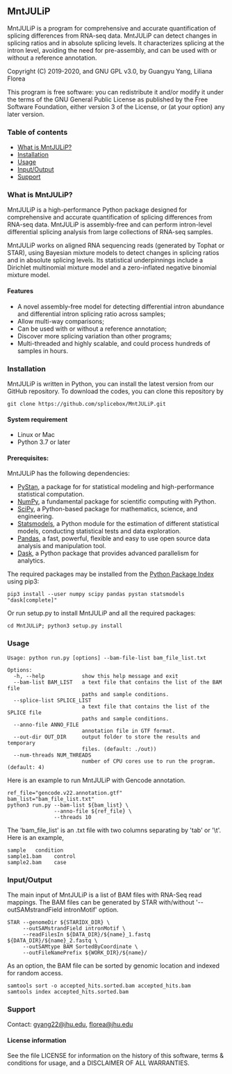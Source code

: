 ## MntJULiP ##

MntJULiP is a program for comprehensive and accurate quantification of splicing differences from RNA-seq data. MntJULiP can detect changes in splicing ratios and in absolute splicing levels. It characterizes splicing at the intron level, avoiding the need for pre-assembly, and can be used with or without a reference annotation.

Copyright (C) 2019-2020, and GNU GPL v3.0, by Guangyu Yang, Liliana Florea

This program is free software: you can redistribute it and/or modify it under the terms of the GNU General Public License as published by the Free Software Foundation, either version 3 of the License, or (at your option) any later version.  

### <a name="table-of-contents"></a> Table of contents
- [What is MntJULiP?](#what-is-mntjulip)
- [Installation](#installation)
- [Usage](#usage)
- [Input/Output](#inputoutput)
- [Support](#support)

### <a name="what-is-mntjulip"></a> What is MntJULiP?
MntJULiP is a high-performance Python package designed for comprehensive and accurate quantification of splicing differences from RNA-seq data. MntJULiP is assembly-free and can perform intron-level differential splicing analysis from large collections of RNA-seq samples.

MntJULiP works on aligned RNA sequencing reads (generated by Tophat or STAR), using Bayesian mixture models to detect changes in splicing ratios and in absolute splicing levels. Its statistical underpinnings include a Dirichlet multinomial mixture model and a zero-inflated negative binomial mixture model.

#### Features  
- A novel assembly-free model for detecting differential intron abundance and differential intron splicing ratio across samples;
- Allow multi-way comparisons;  
- Can be used with or without a reference annotation;  
- Discover more splicing variation than other programs;
- Multi-threaded and highly scalable, and could process hundreds of samples in hours.

### <a name="installation"></a> Installation
MntJULiP is written in Python, you can install the latest version from our GitHub repository. To download the codes, you can clone this repository by

```
git clone https://github.com/splicebox/MntJULiP.git
```

#### System requirement
* Linux or Mac  
* Python 3.7 or later

#### Prerequisites:
MntJULiP has the following dependencies:
* [PyStan](https://pystan.readthedocs.io/), a package for for statistical modeling and high-performance statistical computation.  
* [NumPy](https://numpy.org/), a fundamental package for scientific computing with Python.    
* [SciPy](https://www.scipy.org/), a Python-based package for mathematics, science, and engineering.  
* [Statsmodels](https://www.statsmodels.org/), a Python module for the estimation of different statistical models, conducting statistical tests and data exploration.  
* [Pandas](https://pandas.pydata.org/), a fast, powerful, flexible and easy to use open source data analysis and manipulation tool.  
* [Dask](https://dask.org/), a Python package that provides advanced parallelism for analytics.  

The required packages may be installed from the [Python Package Index](https://pypi.org/) using pip3:
```
pip3 install --user numpy scipy pandas pystan statsmodels "dask[complete]"
```

Or run setup.py to install MntJULiP and all the required packages:
```
cd MntJULiP; python3 setup.py install
```

### <a name="usage"></a> Usage
```
Usage: python run.py [options] --bam-file-list bam_file_list.txt

Options:
  -h, --help            show this help message and exit
  --bam-list BAM_LIST   a text file that contains the list of the BAM file
                        paths and sample conditions.
  --splice-list SPLICE_LIST
                        a text file that contains the list of the SPLICE file
                        paths and sample conditions.
  --anno-file ANNO_FILE
                        annotation file in GTF format.
  --out-dir OUT_DIR     output folder to store the results and temporary
                        files. (default: ./out))
  --num-threads NUM_THREADS
                        number of CPU cores use to run the program. (default: 4)
```

Here is an example to run MntJULiP with Gencode annotation.
```
ref_file="gencode.v22.annotation.gtf"
bam_list="bam_file_list.txt"
python3 run.py --bam-list ${bam_list} \
               --anno-file ${ref_file} \
               --threads 10            
```

The 'bam_file_list' is an .txt file with two columns separating by 'tab' or '\t'. Here is an example,
```
sample   condition
sample1.bam    control
sample2.bam    case
```

### <a name="inputoutput"></a> Input/Output
The main input of MntJULiP is a list of BAM files with RNA-Seq read mappings. The BAM files can be generated by STAR with/without '--outSAMstrandField intronMotif' option.
```
STAR --genomeDir ${STARIDX_DIR} \
     --outSAMstrandField intronMotif \
     --readFilesIn ${DATA_DIR}/${name}_1.fastq ${DATA_DIR}/${name}_2.fastq \
     --outSAMtype BAM SortedByCoordinate \
     --outFileNamePrefix ${WORK_DIR}/${name}/
```

As an option, the BAM file can be sorted by genomic location and indexed for random access.  
```
samtools sort -o accepted_hits.sorted.bam accepted_hits.bam
samtools index accepted_hits.sorted.bam
```


### <a name="support"></a> Support
Contact: gyang22@jhu.edu, florea@jhu.edu  

#### License information
See the file LICENSE for information on the history of this software, terms
& conditions for usage, and a DISCLAIMER OF ALL WARRANTIES.

